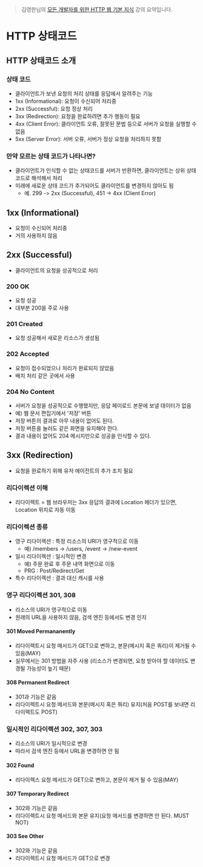 > 김영한님의 [모든 개발자를 위한 HTTP 웹 기본 지식](https://www.inflearn.com/course/http-%EC%9B%B9-%EB%84%A4%ED%8A%B8%EC%9B%8C%ED%81%AC/dashboard) 강의 요약입니다.

# HTTP 상태코드
## HTTP 상태코드 소개
### 상태 코드
- 클라이언트가 보낸 요청의 처리 상태를 응답에서 알려주는 기능
- 1xx (Informational): 요청이 수신되어 처리중
- 2xx (Successful): 요청 정상 처리
- 3xx (Redirection): 요청을 완료하려면 추가 행동이 필요
- 4xx (Client Error): 클라이언트 오류, 잘못된 문법 등으로 서버가 요청을 실행할 수 없음
- 5xx (Server Error): 서버 오류, 서버가 정상 요청을 처리하지 못함

### 만약 모르는 상태 코드가 나타나면?
- 클라이언트가 인식할 수 없는 상태코드를 서버가 반환하면, 클라이언트는 상위 상태코드로 해석해서 처리
- 미래에 새로운 상태 코드가 추가되어도 클라이언트를 변경하지 않아도 됨
  - 예. 299 -> 2xx (Successful), 451 -> 4xx (Client Error)

## 1xx (Informational)
- 요청이 수신되어 처리중
- 거의 사용하지 않음

## 2xx (Successful)
- 클라이언트의 요청을 성공적으로 처리
### 200 OK
- 요청 성공
- 대부분 200을 주로 사용
### 201 Created
- 요청 성공해서 새로운 리소스가 생성됨
### 202 Accepted
- 요청이 접수되었으나 처리가 완료되지 않았음
- 배치 처리 같은 곳에서 사용
### 204 No Content
- 서버가 요청을 성공적으로 수행했지만, 응답 페이로드 본문에 보낼 데이터가 없음
- 예) 웹 문서 편집기에서 '저장' 버튼
- 저장 버튼의 결과로 아무 내용이 없어도 된다.
- 저장 버튼을 눌러도 같은 화면을 유지해야 한다.
- 결과 내용이 없어도 204 메시지만으로 성공을 인식할 수 있다.

## 3xx (Redirection)
- 요청을 완료하기 위해 유저 에이전트의 추가 조치 필요
### 리다이렉션 이해
- 리다이렉트 = 웹 브라우저는 3xx 응답의 결과에 Location 헤더가 있으면, Location 위치로 자동 이동
### 리다이렉션 종류
- 영구 리다이렉션 : 특정 리소스의 URI가 영구적으로 이동
  - 예) /members -> /users, /event -> /new-event
- 일시 리다이렉션 : 일시적인 변경
  - 예) 주문 완료 후 주문 내역 화면으로 이동
  - PRG : Post/Redirect/Get
- 특수 리다이렉션 : 결과 대신 캐시를 사용
### 영구 리다이렉션 301, 308
- 리소스의 URI가 영구적으로 이동
- 원래의 URL을 사용하지 않음, 검색 엔진 등에서도 변경 인지
#### 301 Moved Permananently
- 리다이렉트시 요청 메서드가 GET으로 변하고, 본문(메시지 혹은 쿼리)이 제거될 수 있음(MAY)
- 실무에서는 301 방법을 자주 사용 (리소스가 변경되면, 요청 받아야 할 데이터도 변경될 가능성이 높기 때문)
#### 308 Permanent Redirect
- 301과 기능은 같음
- 리다이렉트시 요청 메서드와 본문(메시지 혹은 쿼리) 유지(처음 POST를 보내면 리다이렉트도 POST)

### 일시적인 리다이렉션 302, 307, 303
- 리소스의 URI가 일시적으로 변경
- 따라서 검색 엔진 등에서 URL을 변경하면 안 됨
#### 302 Found
- 리다이렉스 요청 메서드가 GET으로 변하고, 본문이 제거 될 수 있음(MAY)
#### 307 Temporary Redirect
- 302와 기능은 같음
- 리다이렉트시 요청 메서드와 본문 유지(요청 메서드를 변경하면 안 된다. MUST NOT)
#### 303 See Other
- 302와 기능은 같음
- 리다이렉트시 요청 메서드가 GET으로 변경
